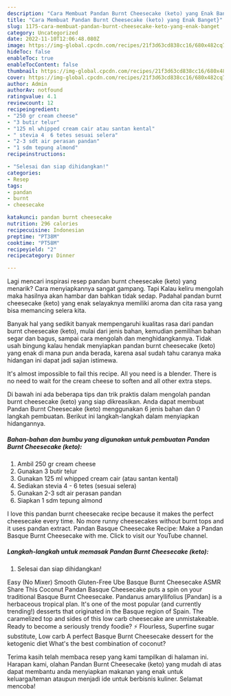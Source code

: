 ```yaml
---
description: "Cara Membuat Pandan Burnt Cheesecake (keto) yang Enak Banget}"
title: "Cara Membuat Pandan Burnt Cheesecake (keto) yang Enak Banget}"
slug: 1175-cara-membuat-pandan-burnt-cheesecake-keto-yang-enak-banget
category: Uncategorized
date: 2022-11-10T12:06:48.080Z
image: https://img-global.cpcdn.com/recipes/21f3d63cd838cc16/680x482cq70/pandan-burnt-cheesecake-keto-foto-resep-utama.jpg
hideToc: false
enableToc: true
enableTocContent: false
thumbnail: https://img-global.cpcdn.com/recipes/21f3d63cd838cc16/680x482cq70/pandan-burnt-cheesecake-keto-foto-resep-utama.jpg
cover: https://img-global.cpcdn.com/recipes/21f3d63cd838cc16/680x482cq70/pandan-burnt-cheesecake-keto-foto-resep-utama.jpg
author: Admin
authorAv: notfound
ratingvalue: 4.1
reviewcount: 12
recipeingredient:
- "250 gr cream cheese"
- "3 butir telur"
- "125 ml whipped cream cair atau santan kental"
- " stevia 4  6 tetes sesuai selera"
- "2-3 sdt air perasan pandan"
- "1 sdm tepung almond"
recipeinstructions:

- "Selesai dan siap dihidangkan!"
categories:
- Resep
tags:
- pandan
- burnt
- cheesecake

katakunci: pandan burnt cheesecake 
nutrition: 296 calories
recipecuisine: Indonesian
preptime: "PT38M"
cooktime: "PT58M"
recipeyield: "2"
recipecategory: Dinner

---
```



Lagi mencari inspirasi resep pandan burnt cheesecake (keto) yang menarik? Cara menyiapkannya sangat gampang. Tapi Kalau keliru mengolah maka hasilnya akan hambar dan bahkan tidak sedap. Padahal pandan burnt cheesecake (keto) yang enak selayaknya memiliki aroma dan cita rasa yang bisa memancing selera kita.


Banyak hal yang sedikit banyak mempengaruhi kualitas rasa dari pandan burnt cheesecake (keto), mulai dari jenis bahan, kemudian pemilihan bahan segar dan bagus, sampai cara mengolah dan menghidangkannya. Tidak usah bingung kalau hendak menyiapkan pandan burnt cheesecake (keto) yang enak di mana pun anda berada, karena asal sudah tahu caranya maka hidangan ini dapat jadi sajian istimewa.

It&#39;s almost impossible to fail this recipe. All you need is a blender. There is no need to wait for the cream cheese to soften and all other extra steps.


Di bawah ini ada beberapa tips dan trik praktis dalam mengolah pandan burnt cheesecake (keto) yang siap dikreasikan. Anda dapat membuat Pandan Burnt Cheesecake (keto) menggunakan 6 jenis bahan dan 0 langkah pembuatan. Berikut ini langkah-langkah dalam menyiapkan hidangannya.

<!--inarticleads1-->

##### Bahan-bahan dan bumbu yang digunakan untuk pembuatan Pandan Burnt Cheesecake (keto):

1. Ambil 250 gr cream cheese
1. Gunakan 3 butir telur
1. Gunakan 125 ml whipped cream cair (atau santan kental)
1. Sediakan  stevia 4 - 6 tetes (sesuai selera)
1. Gunakan 2-3 sdt air perasan pandan
1. Siapkan 1 sdm tepung almond


I love this pandan burnt cheesecake recipe because it makes the perfect cheesecake every time. No more runny cheesecakes without burnt tops and it uses pandan extract. Pandan Basque Cheesecake Recipe: Make a Pandan Basque Burnt Cheesecake with me. Click to visit our YouTube channel. 

<!--inarticleads2-->

##### Langkah-langkah untuk memasak Pandan Burnt Cheesecake (keto):


1. Selesai dan siap dihidangkan!

Easy (No Mixer) Smooth Gluten-Free Ube Basque Burnt Cheesecake ASMR Share This Coconut Pandan Basque Cheesecake puts a spin on your traditional Basque Burnt Cheesecake. Pandanus amaryllifolius [Pandan] is a herbaceous tropical plan. It&#39;s one of the most popular (and currently trending!) desserts that originated in the Basque region of Spain. The caramelized top and sides of this low carb cheesecake are unmistakeable. Ready to become a seriously trendy foodie? ⚡️ Flourless, Superfine sugar substitute, Low carb A perfect Basque Burnt Cheesecake dessert for the ketogenic diet What&#39;s the best combination of coconut? 

Terima kasih telah membaca resep yang kami tampilkan di halaman ini. Harapan kami, olahan Pandan Burnt Cheesecake (keto) yang mudah di atas dapat membantu anda menyiapkan makanan yang enak untuk keluarga/teman ataupun menjadi ide untuk berbisnis kuliner. Selamat mencoba!
